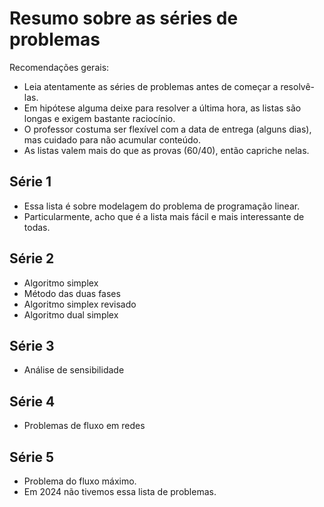 # Resumo sobre as séries de problemas

Recomendações gerais:

- Leia atentamente as séries de problemas antes de começar a resolvê-las.
- Em hipótese alguma deixe para resolver a última hora, as listas são longas e exigem bastante raciocínio.
- O professor costuma ser flexível com a data de entrega (alguns dias), mas cuidado para não acumular conteúdo.
- As listas valem mais do que as provas (60/40), então capriche nelas.

## Série 1

- Essa lista é sobre modelagem do problema de programação linear.
- Particularmente, acho que é a lista mais fácil e mais interessante de todas.

## Série 2

- Algoritmo simplex
- Método das duas fases
- Algoritmo simplex revisado
- Algoritmo dual simplex

## Série 3

- Análise de sensibilidade

## Série 4

- Problemas de fluxo em redes

## Série 5

- Problema do fluxo máximo.
- Em 2024 não tivemos essa lista de problemas.
